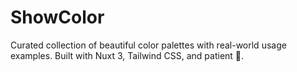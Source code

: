 # ShowColor
Curated collection of beautiful color palettes with real-world usage examples. Built with Nuxt 3, Tailwind CSS, and patient 🎨.
